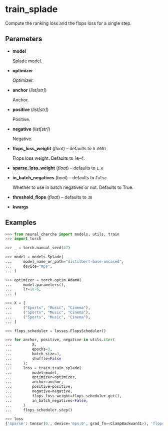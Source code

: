 # train_splade

Compute the ranking loss and the flops loss for a single step.



## Parameters

- **model**

    Splade model.

- **optimizer**

    Optimizer.

- **anchor** (*list[str]*)

    Anchor.

- **positive** (*list[str]*)

    Positive.

- **negative** (*list[str]*)

    Negative.

- **flops_loss_weight** (*float*) – defaults to `0.0001`

    Flops loss weight. Defaults to 1e-4.

- **sparse_loss_weight** (*float*) – defaults to `1.0`

- **in_batch_negatives** (*bool*) – defaults to `False`

    Whether to use in batch negatives or not. Defaults to True.

- **threshold_flops** (*float*) – defaults to `30`

- **kwargs**



## Examples

```python
>>> from neural_cherche import models, utils, train
>>> import torch

>>> _ = torch.manual_seed(42)

>>> model = models.Splade(
...     model_name_or_path="distilbert-base-uncased",
...     device="mps",
... )

>>> optimizer = torch.optim.AdamW(
...     model.parameters(),
...     lr=1e-6,
... )

>>> X = [
...     ("Sports", "Music", "Cinema"),
...     ("Sports", "Music", "Cinema"),
...     ("Sports", "Music", "Cinema"),
... ]

>>> flops_scheduler = losses.FlopsScheduler()

>>> for anchor, positive, negative in utils.iter(
...         X,
...         epochs=3,
...         batch_size=3,
...         shuffle=False
...     ):
...     loss = train.train_splade(
...         model=model,
...         optimizer=optimizer,
...         anchor=anchor,
...         positive=positive,
...         negative=negative,
...         flops_loss_weight=flops_scheduler.get(),
...         in_batch_negatives=False,
...     )
...     flops_scheduler.step()

>>> loss
{'sparse': tensor(0., device='mps:0', grad_fn=<ClampBackward1>), 'flops': tensor(10., device='mps:0', grad_fn=<ClampBackward1>)}
```

